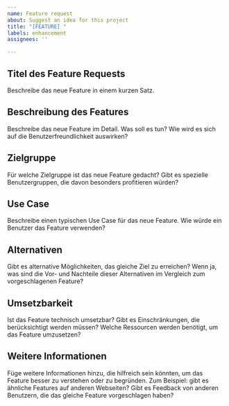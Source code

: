 ```yaml
---
name: Feature request
about: Suggest an idea for this project
title: "[FEATURE] "
labels: enhancement
assignees: ''

---
```


## Titel des Feature Requests
Beschreibe das neue Feature in einem kurzen Satz.

## Beschreibung des Features
Beschreibe das neue Feature im Detail. Was soll es tun? Wie wird es sich auf die Benutzerfreundlichkeit auswirken?

## Zielgruppe
Für welche Zielgruppe ist das neue Feature gedacht? Gibt es spezielle Benutzergruppen, die davon besonders profitieren würden?

## Use Case
Beschreibe einen typischen Use Case für das neue Feature. Wie würde ein Benutzer das Feature verwenden?

## Alternativen
Gibt es alternative Möglichkeiten, das gleiche Ziel zu erreichen? Wenn ja, was sind die Vor- und Nachteile dieser Alternativen im Vergleich zum vorgeschlagenen Feature?

## Umsetzbarkeit
Ist das Feature technisch umsetzbar? Gibt es Einschränkungen, die berücksichtigt werden müssen? Welche Ressourcen werden benötigt, um das Feature umzusetzen?

## Weitere Informationen
Füge weitere Informationen hinzu, die hilfreich sein könnten, um das Feature besser zu verstehen oder zu begründen. Zum Beispiel: gibt es ähnliche Features auf anderen Webseiten? Gibt es Feedback von anderen Benutzern, die das gleiche Feature vorgeschlagen haben?
